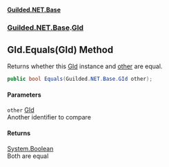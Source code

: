 
#### [Guilded.NET.Base](Guilded_NET_Base 'Guilded_NET_Base')
### [Guilded.NET.Base](Guilded_NET_Base#Guilded_NET_Base 'Guilded.NET.Base').[GId](GId 'Guilded.NET.Base.GId')
## GId.Equals(GId) Method
Returns whether this [GId](GId 'Guilded.NET.Base.GId') instance and [other](GId_Equals(GId)#Guilded_NET_Base_GId_Equals(Guilded_NET_Base_GId)_other 'Guilded.NET.Base.GId.Equals(Guilded.NET.Base.GId).other') are equal.  
```csharp
public bool Equals(Guilded.NET.Base.GId other);
```

#### Parameters
<a name='Guilded_NET_Base_GId_Equals(Guilded_NET_Base_GId)_other'></a>
`other` [GId](GId 'Guilded.NET.Base.GId')  
Another identifier to compare
  

#### Returns
[System.Boolean](https://docs.microsoft.com/en-us/dotnet/api/System.Boolean 'System.Boolean')  
Both are equal
